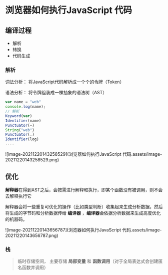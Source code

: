 # 浏览器如何执行JavaScript 代码

## 编译过程

* 解析
* 转换
* 代码生成

### 解析

词法分析： 将JavaScript代码解析成一个个的令牌（Token）

语法分析： 将令牌组装成一棵抽象的语法树（AST）

```js
var name = "web"
console.log(name);
// 解析
Keyword(var)
Identifier(name)
Punctuator(=)
String("web")
Punctuator(.)
Identifier(log)
....
```

![image-20211220143258529](浏览器如何执行JavaScript 代码.assets/image-20211220143258529.png)

## 优化

**解释器**在得到AST之后，会按需进行解释和执行，即某个函数没有被调用，则不会去解释执行它

解释器会将一些重复可优化的操作（比如类型判断）收集起来生成分析数据，然后将生成的字节码和分析数据传给 **编译器** ，**编译器**会依据分析数据来生成高度优化的机器码。

![image-20211220143656787](浏览器如何执行JavaScript 代码.assets/image-20211220143656787.png)



### 栈

> 临时存储空间， 主要存储 **局部变量** 和 **函数调用**（对于全局表达式会创建匿名函数并调用）